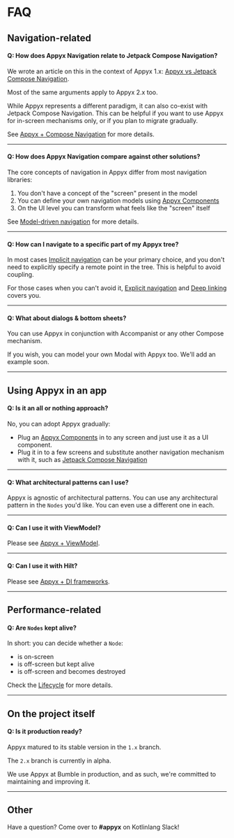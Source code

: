 # FAQ


## Navigation-related

#### **Q: How does Appyx Navigation relate to Jetpack Compose Navigation?**

We wrote an article on this in the context of Appyx 1.x: [Appyx vs Jetpack Compose Navigation](https://medium.com/bumble-tech/appyx-vs-jetpack-compose-navigation-b91bd23369f2).

Most of the same arguments apply to Appyx 2.x too.

While Appyx represents a different paradigm, it can also co-exist with Jetpack Compose Navigation. This can be helpful if you want to use Appyx for in-screen mechanisms only, or if you plan to migrate gradually.

See [Appyx + Compose Navigation](navigation/integrations/compose-navigation.md) for more details.

---

#### **Q: How does Appyx Navigation compare against other solutions?**

The core concepts of navigation in Appyx differ from most navigation libraries: 

1. You don't have a concept of the "screen" present in the model
2. You can define your own navigation models using [Appyx Components](components/index.md)
3. On the UI level you can transform what feels like the "screen" itself

See [Model-driven navigation](navigation/concepts/model-driven-navigation.md) for more details.

---


#### **Q: How can I navigate to a specific part of my Appyx tree?**

In most cases [Implicit navigation](navigation/concepts/implicit-navigation.md) can be your primary choice, and you don't need to explicitly specify a remote point in the tree. This is helpful to avoid coupling.

For those cases when you can't avoid it, [Explicit navigation](navigation/concepts/explicit-navigation.md) and [Deep linking](navigation/features/deep-linking.md) covers you.

---


#### **Q: What about dialogs & bottom sheets?**

You can use Appyx in conjunction with Accompanist or any other Compose mechanism.

If you wish, you can model your own Modal with Appyx too. We'll add an example soon.


---


## Using Appyx in an app


#### **Q: Is it an all or nothing approach?**

No, you can adopt Appyx gradually:

- Plug an [Appyx Components](components/index.md) in to any screen and just use it as a UI component.
- Plug it in to a few screens and substitute another navigation mechanism with it, such as [Jetpack Compose Navigation](navigation/integrations/compose-navigation.md)

---

#### **Q: What architectural patterns can I use?**

Appyx is agnostic of architectural patterns. You can use any architectural pattern in the `Nodes` you'd like. You can even use a different one in each.

---

#### **Q: Can I use it with ViewModel?**

Please see [Appyx + ViewModel](navigation/integrations/viewmodel.md).

---


#### **Q: Can I use it with Hilt?**

Please see [Appyx + DI frameworks](navigation/integrations/di-frameworks.md).

---

## Performance-related

#### **Q: Are `Nodes` kept alive?**

In short: you can decide whether a `Node`:

- is on-screen
- is off-screen but kept alive
- is off-screen and becomes destroyed

Check the [Lifecycle](navigation/features/lifecycle.md#on-screen-off-screen) for more details.

---


## On the project itself

#### **Q: Is it production ready?**

Appyx matured to its stable version in the `1.x` branch. 

The `2.x` branch is currently in alpha. 

We use Appyx at Bumble in production, and as such, we're committed to maintaining and improving it.

---

## Other

Have a question? Come over to **#appyx** on Kotlinlang Slack!
